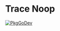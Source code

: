 # Trace Noop

[![PkgGoDev](https://pkg.go.dev/badge/github.com/grafana/opentelemetry-go/trace/noop)](https://pkg.go.dev/github.com/grafana/opentelemetry-go/trace/noop)
